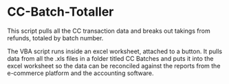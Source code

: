 # CC-Batch-Totaller
This script pulls all the CC transaction data and breaks out takings from refunds, totaled by batch number.

The VBA script runs inside an excel worksheet, attached to a button. It pulls data from all the .xls files in a folder titled CC Batches and puts it into the excel worksheet so the data can be reconciled against the reports from the e-commerce platform and the accounting software.
